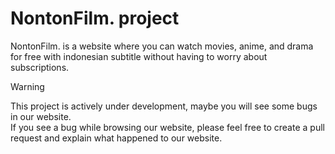 # NontonFilm. project

NontonFilm. is a website where you can watch movies, anime, and drama for free with indonesian subtitle without having to worry about subscriptions.

> [!WARNING]  
> This project is actively under development, maybe you will see some bugs in our website.
> <br />
> If you see a bug while browsing our website, please feel free to create a pull request and explain what happened to our website.
